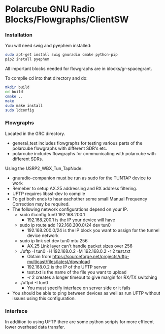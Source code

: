 # Polarcube GNU Radio Blocks/Flowgraphs/ClientSW

### Installation

You will need swig and pyephem installed:


```bash
sudo apt-get install swig gnuradio cmake python-pip
pip2 install pyephem
```

All important blocks needed for flowgraphs are in blocks/gr-spacegrant.

To complie cd into that directory and do:
```bash
mkdir build
cd build
cmake ..
make
sudo make install
sudo ldconfig
```

### Flowgraphs
Located in the GRC directory.
* general_test includes flowgraphs for testing various parts of the polarcube flowgraphs with different SDR's etc.
* polarcube includes flowgraphs for communicating with polarcube with different SDRs.

Using the USRP2_WBX_Tun_TapNode:
* gnuradio-companion must be run as sudo for the TUNTAP device to work
* Remeber to setup AX.25 addressing and RX address filtering.
* UFTP requires libssl-dev to compile
* To get both ends to hear eachother some small Manual Frequency Correction may be required.
* The following network configurations depend on your IP.
  * sudo ifconfig tun0 192.168.200.1
    * 192.168.200.1 is the IP your device will have
  * sudo ip route add 192.168.200.0/24 dev tun0
    * 192.168.200.0/24 is the IP block you want to assign for the tunnel device network
  * sudo ip link set dev tun0 mtu 256
    * AX.25 Link layer can't handle packet sizes over 256
  * ./uftp -I tun0 -H 192.168.0.2 -M 192.168.0.2 -r 2 test.txt
    * Obtain from https://sourceforge.net/projects/uftp-multicast/files/latest/download
    * 192.168.0.2 is the IP of the UFTP server
    * test.txt is the name of the file you want to upload
    * -r 2 creates a longer timeout to give margin for RX/TX switching
  * ./uftpd -I tun0
    * You must specify interface on server side or it fails
* You should be able to ping between devices as well as run UFTP without issues using this configuration.

### Interface
In addition to using UFTP there are some python scripts for more efficent lower overhead data transfer.
